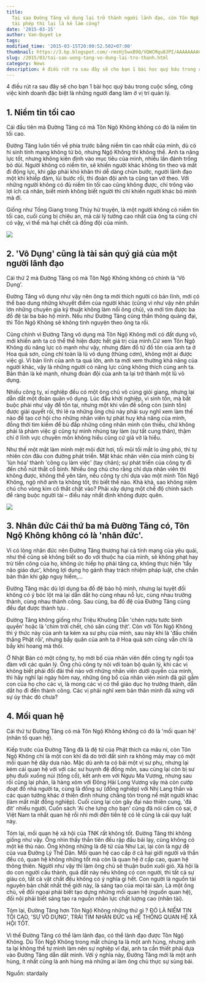 ```yaml
---
title:
  Tại sao Đường Tăng vô dụng lại trở thành người lãnh đạo, còn Tôn Ngộ Không
  tài phép thì lại là kẻ làm công?
date: '2015-03-15'
author: Van-Duyet Le
tags:
modified_time: '2015-03-15T20:00:52.502+07:00'
thumbnail: https://3.bp.blogspot.com/-rmsHj5wxB9Q/VQWCMqu8JPI/AAAAAAAACL8/45wkrTGVRLw/s1600/20141221221931-tai-sao-duong-tang-vo-dung0lai-tro-thanh-nguoi-lanh-dao-con-ton-ngo-khong-tai-phep-thi-lai-lam-ke-lam-cong-2-stardaily.jpg
slug: /2015/03/tai-sao-uong-tang-vo-dung-lai-tro-thanh.html
category: News
description: 4 điều rút ra sau đây sẽ cho bạn 1 bài học quý báu trong cuộc sống, công việc kinh doanh đặc biệt là những người đang làm ở vị trí quản lý.
---
```


4 điều rút ra sau đây sẽ cho bạn 1 bài học quý báu trong cuộc sống, công việc kinh doanh đặc biệt là những người đang làm ở vị trí quản lý.

## 1. Niềm tin tối cao

Cái đầu tiên mà Đường Tăng có mà Tôn Ngộ Không không có đó là niềm tin tối cao.

Đường Tăng luôn tiến về phía trước bằng niềm tin cao nhất của mình, dù có hi sinh tính mạng không từ bỏ, nhưng Ngộ Không thì không thể. Anh ta năng lực tốt, nhưng không kiên định vào mục tiêu của mình, nhiều lần đánh trống bỏ dùi. Người không có niềm tin, sẽ khiến người khác không tin theo và mất đi động lực, khi gặp phải khó khăn thì dễ dàng chùn bước, người lãnh đạo một khi khiếp đảm, lùi bước rồi, thì đoàn đội anh ta cũng tan vỡ theo. Với những người không có đủ niềm tin tối cao cũng không được, chỉ trông vào lợi ích cá nhân, biết mình không biết người thì chỉ khiến người khác bỏ mình mà đi.

Giống như Tống Giang trong Thủy hử truyện, là một người không có niềm tin tối cao, cuối cùng bị chiêu an, mà cái lý tưởng cao nhất của ông ta cũng chỉ có vậy, vì thế mà hại chết cả đồng đội của mình.

![](https://3.bp.blogspot.com/-rmsHj5wxB9Q/VQWCMqu8JPI/AAAAAAAACL8/45wkrTGVRLw/s1600/20141221221931-tai-sao-duong-tang-vo-dung0lai-tro-thanh-nguoi-lanh-dao-con-ton-ngo-khong-tai-phep-thi-lai-lam-ke-lam-cong-2-stardaily.jpg)

## 2. 'Vô Dụng' cũng là tài sản quý giá của một người lãnh đạo

Cái thứ 2 mà Đường Tăng có mà Tôn Ngộ Không không có chính là 'Vô Dụng'.

Đường Tăng vô dụng như vậy nên ông ta mới thích người có bản lĩnh, mới có thể bao dung những khuyết điểm của người khác (cũng vì như vậy nên phần lớn những chuyên gia kỹ thuật không làm nổi ông chủ), và mới tìm được ba đồ đệ tài ba bảo hộ mình. Nếu như Đường Tăng cũng thần thông quảng đại, thì Tôn Ngộ Không sẽ không tình nguyện theo ông ta rồi.

Cũng chính vì Đường Tăng vô dụng mà Tôn Ngộ Không mới có đất dụng võ, mới khiến anh ta có thể thể hiện được hết giá trị của mình.Cứ xem Tôn Ngộ Không dù năng lực có mạnh như vậy, nhưng đám đồ tử đồ tôn của anh ta ở Hoa quả sơn, cũng chỉ toàn là lũ vô dụng (thùng cơm), không một ai được việc gì. Vì bản lĩnh của anh ta quá lớn, anh ta mới xem thường khả năng của người khác, vậy là những người có năng lực cũng không thích cùng anh ta. Bản thân là kẻ mạnh, nhưng đoàn đội của anh ta lại trở thành một lũ vô dụng.

Nhiều công ty, xí nghiệp đều có một ông chủ vô cùng giỏi giang, nhưng lại dẫn dắt một đoàn quân vô dụng. Lúc đầu khởi nghiệp, vì sinh tồn, mà bắt buộc phải như vậy để tồn tại, nhưng một khi vấn đề sống còn (sinh tồn) được giải quyết rồi, thì lẽ ra những ông chủ này phải suy nghĩ xem làm thế nào để tạo cơ hội cho những nhân viên tự phát huy khả năng của mình, đồng thời tìm kiếm để bù đắp những công nhân mình còn thiếu, chứ không phải là phàm việc gì cũng tự mình nhúng tay làm (sự tất cung thân), thậm chí ở lĩnh vực chuyên môn không hiểu cũng cứ giả vờ là hiểu.

Như thế một mặt làm mình mệt mỏi đứt hơi, tối mũi tối mắt lo ứng phó, thì tự nhiên còn đâu con đường phát triển. Mặt khác nhân viên của mình cũng bị 'lùn hóa' thành 'công cụ làm việc' (tay chân); sự phát triển của công ty đi đến chỗ nút thắt cổ bình. Nhiều ông chủ cho rằng chỉ dựa nhân viên thì không được, không thể yên tâm, nếu công ty chỉ dựa vào một mình Tôn Ngộ Không, ngộ nhỡ anh ta không tốt, thì biết thế nào. Khà khà, sao không niệm chú cho vòng kim cô thắt chặt vào? Phải xây dựng một chế độ chính sách để ràng buộc người tài – điều này nhất định không được quên.

![](https://2.bp.blogspot.com/-DqKWbbzYlw8/VQWCVlwLQhI/AAAAAAAACME/3srmY4oQVxg/s1600/20141221221935-tai-sao-duong-tang-vo-dung0lai-tro-thanh-nguoi-lanh-dao-con-ton-ngo-khong-tai-phep-thi-lai-lam-ke-lam-cong-4-stardaily.jpg)

## 3. Nhân đức Cái thứ ba mà Đường Tăng có, Tôn Ngộ Không không có là 'nhân đức'.

Vì có lòng nhân đức nên Đường Tăng thương hại cả tính mạng của yêu quái, như thế cũng sẽ không biết so đo với thuộc hạ của mình, sẽ không phạt hay trừ tiền công của họ, không ức hiếp họ phải tăng ca, không thực hiện 'tẩy não giáo dục', không lợi dụng họ gánh thay trách nhiệm pháp luật, che chắn bản thân khi gặp nguy hiểm,...

Đường Tăng mặc dù lợi dụng ba đồ đệ bảo hộ mình, nhưng lại tuyệt đối không có ý bóc lột mà lại dẫn dắt họ cùng nhau nỗ lực, cùng nhau trưởng thành, cùng nhau thành công. Sau cùng, ba đồ đệ của Đường Tăng cũng đều đạt được thành tựu .

Đường Tăng không giống như Triệu Khuông Dẫn 'chén rượu tước binh quyền' hoặc là 'chim trời chết, chó săn cũng thịt'. Còn với Tôn Ngộ Không thì ý thức này của anh ta kém xa sư phụ của mình, sau này khi là 'đấu chiến thắng Phật rồi', nhưng bầy quân của anh ta ở Hoa quả sơn cũng vẫn chỉ là bầy khỉ hoang mà thôi.

Ở Nhật Bản có một công ty, họ mời bố của nhân viên đến công ty ngồi tọa đàm với các quản lý. Ông chủ công ty nói với toàn bộ quản lý, khi các vị không biết phải đối đãi thế nào với những nhân viên dưới quyền của mình, thì hãy nghĩ lại ngày hôm nay, những ông bố của nhân viên mình đã gửi gắm con của họ cho các vị, là mong các vị có thể giáo dục họ trưởng thành, dẫn dắt họ đi đến thành công. Các vị phải nghĩ xem bản thân mình đã xứng với sự ủy thác đó chưa?

## 4. Mối quan hệ

Cái thứ tư Đường Tăng có mà Tôn Ngộ Không không có đó là 'mối quan hệ' (nhân tố quan hệ).

Kiếp trước của Đường Tăng đã là đệ tử của Phật thích ca mâu ni, còn Tôn Ngộ Không chỉ là một con khỉ đá do trời đất sinh ra không mảy may có một mối quan hệ dây dưa nào. Mặc dù anh ta có bái một vị sư phụ, nhưng lại kém cái quan hệ với với các sư huynh đệ đồng môn, sau cùng lại còn bị sư phụ đuổi xuống núi (tống cổ), kết anh em với Ngưu Ma Vương, nhưng sau rồi cũng lại phản, là hàng xóm với Đông Hải Long Vương vậy mà còn cướp đoạt đồ nhà người ta, cùng là đồng sự (đồng nghiệp) với Nhị Lang thần và các quan tướng khác ở thiên đình nhưng chẳng tôn trọng nể mặt người khác (làm mất mặt đồng nghiệp). Cuối cùng lại còn gây đại náo thiên cung, 'đá đít' nhiều người. Cuốn sách 'Ai che lưng cho bạn' cũng đã nói cấm có sai, ở Việt Nam ta nhất quan hệ rồi nhì mới đến tiền tệ có lẽ cũng là cái quy luật này.

Tóm lại, mối quan hệ xã hội của TNK rất không tốt. Đường Tăng thì không giống như vậy. Ông nhìn thấy thần tiên đều rập đầu bái lạy, cũng không có một kẻ thù nào. Ông không những là đệ tử của Như Lai, lại còn là ngự đệ của vua Đường Lý Thế Dân. Mối quan hệ cao cấp ở cả hai giới người và thần đều có, quan hệ không những tốt mà còn là quan hệ ở cấp cao, quan hệ thông thiên. Người như vậy thì làm ông chủ sẽ thuận buồn xuôi gió. Xã hội là do con người cấu thành, quả đất này nếu không có con người, thì tất cả sự giàu có, tất cả vật chất đều không có ý nghĩa gì hết. Con người là nguồn tài nguyên bản chất nhất thế giới này, là sáng tạo của mọi tài sản. Là một ông chủ, về đối ngoại phải biết tạo dựng những mối quan hệ (nguồn quan hệ), đối nội phải biết sáng tạo ra nguồn nhân lực chất lượng cao (nhân tài).

Tóm lại, Đường Tăng hơn Tôn Ngộ Không những thứ gì ? ĐÓ LÀ NIỀM TIN TỐI CAO, 'SỰ VÔ DỤNG', TRÁI TIM NHÂN ĐỨC và HỆ THỐNG QUAN HỆ XÃ HỘI TỐT.

Vì thế Đường Tăng có thể làm lãnh đạo, có thể lãnh đạo được Tôn Ngộ Không. Dù Tôn Ngộ Không trong mắt chúng ta là một anh hùng, nhưng anh ta lại không thể tự mình làm nên sự nghiệp vĩ đại, anh ta cần thiết phải dựa vào Đường Tăng dẫn dắt mình. Với ý nghĩa này, Đường Tăng mới là một anh hùng, ít nhất cũng là anh hùng mà những ai làm ông chủ thực sự sùng bái.

Nguồn: stardaily
